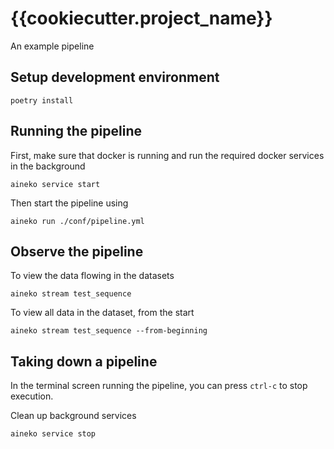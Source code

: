 # {{cookiecutter.project_name}}

An example pipeline

## Setup development environment

```
poetry install
```

## Running the pipeline

First, make sure that docker is running and run the required docker services in the background

```
aineko service start
```

Then start the pipeline using
```
aineko run ./conf/pipeline.yml
```

## Observe the pipeline

To view the data flowing in the datasets

```
aineko stream test_sequence
```

To view all data in the dataset, from the start

```
aineko stream test_sequence --from-beginning
```


## Taking down a pipeline

In the terminal screen running the pipeline, you can press `ctrl-c` to stop execution.

Clean up background services
```
aineko service stop
```
